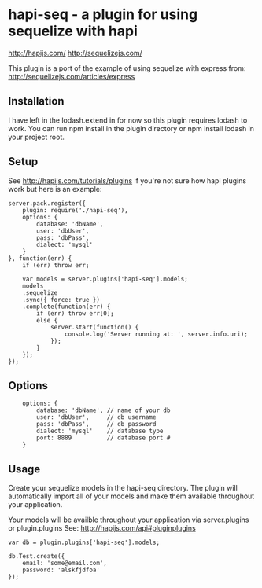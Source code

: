 # hapi-seq - a plugin for using sequelize with hapi

http://hapijs.com/
http://sequelizejs.com/

This plugin is a port of the example of using sequelize with express from: http://sequelizejs.com/articles/express

## Installation
I have left in the lodash.extend in for now so this plugin requires lodash to work. You can run npm install in the plugin directory or npm install lodash in your project root.

## Setup
See http://hapijs.com/tutorials/plugins if you're not sure how hapi plugins work but here is an example:

    server.pack.register({
        plugin: require('./hapi-seq'),
        options: {
            database: 'dbName',
            user: 'dbUser',
            pass: 'dbPass',
            dialect: 'mysql'
        }
    }, function(err) {
        if (err) throw err;
        
        var models = server.plugins['hapi-seq'].models;
        models
        .sequelize
        .sync({ force: true })
        .complete(function(err) {
            if (err) throw err[0];
            else {
                server.start(function() {
                    console.log('Server running at: ', server.info.uri);
                });
            }
        });
    });


## Options

        options: {
            database: 'dbName', // name of your db
            user: 'dbUser',     // db username
            pass: 'dbPass',     // db password
            dialect: 'mysql'    // database type
            port: 8889          // database port #
        }

## Usage
Create your sequelize models in the hapi-seq directory. The plugin will automatically import all of your models and make them available throughout your application.

Your models will be availble throughout your application via server.plugins or plugin.plugins
See: http://hapijs.com/api#pluginplugins 

    var db = plugin.plugins['hapi-seq'].models;
    
    db.Test.create({
        email: 'some@email.com',
        password: 'alskfjdfoa'
    });